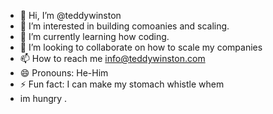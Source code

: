 - 👋 Hi, I’m @teddywinston
- 👀 I’m interested in building comoanies and scaling.
- 🌱 I’m currently learning how coding.
- 💞️ I’m looking to collaborate on how to scale my companies
- 📫 How to reach me info@teddywinston.com
- 😄 Pronouns: He-Him
- ⚡ Fun fact: I can make my stomach whistle whem
- im hungry . 

<!---
teddywinston/teddywinston is a ✨ special ✨ repository because its `README.md` (this file) appears on your GitHub profile.
You can click the Preview link to take a look at your changes.
--->
